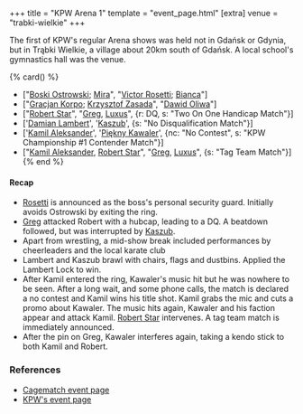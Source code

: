 +++
title = "KPW Arena 1"
template = "event_page.html"
[extra]
venue = "trabki-wielkie"
+++

The first of KPW's regular Arena shows was held not in Gdańsk or Gdynia, but in Trąbki Wielkie, a village about 20km south of Gdańsk. A local school's gymnastics hall was the venue.

{% card() %}
- ["[Boski Ostrowski](@/w/ostrowski.md); [Mira](@/w/mira.md)", "[Victor Rosetti](@/w/rosetti.md);
    [Bianca](@/w/bianca.md)"]
- ["[Gracjan Korpo](@/w/gracjan-korpo.md); [Krzysztof Zasada](@/w/krzysztof-zasada.md)",
  "[Dawid Oliwa](@/w/dawid-oliwa.md)"]
- ["[Robert Star](@/w/robert-star.md)", "[Greg](@/w/greg.md), [Luxus](@/w/luxus.md)",
  {r: DQ, s: "Two On One Handicap Match"}]
- ['[Damian Lambert](@/w/damien-rothschild.md)', '[Kaszub](@/w/kaszub.md)', {s: "No
      Disqualification Match"}]
- ['[Kamil Aleksander](@/w/kamil-aleksander.md)', '[Piękny Kawaler](@/w/piekny-kawaler.md)',
  {nc: "No Contest", s: "KPW Championship #1 Contender Match"}]
- ["[Kamil Aleksander](@/w/kamil-aleksander.md), [Robert Star](@/w/robert-star.md)",
  "[Greg](@/w/greg.md), [Luxus](@/w/luxus.md)", {s: "Tag Team Match"}]
{% end %}

#### Recap

* [Rosetti](@/w/rosetti.md) is announced as the boss's personal security guard. Initially avoids Ostrowski by exiting the ring.
* [Greg](@/w/greg.md) attacked Robert with a hubcap, leading to a DQ. A beatdown followed, but was interrupted by [Kaszub](@/w/kaszub.md).
* Apart from wrestling, a mid-show break included performances by cheerleaders and the local karate club
* Lambert and Kaszub brawl with chairs, flags and dustbins. Applied the Lambert Lock to win.
* After Kamil entered the ring, Kawaler's music hit but he was nowhere to be seen. After a long wait, and some phone calls,
  the match is declared a no contest and Kamil wins his title shot. Kamil grabs the mic and cuts a promo about Kawaler.
  The music hits again, Kawaler and his faction appear and attack Kamil. [Robert Star](@/w/robert-star.md) intervenes. A tag team match is
  immediately announced.
* After the pin on Greg, Kawaler interferes again, taking a kendo stick to both Kamil and Robert.

### References

* [Cagematch event page](https://www.cagematch.net/?id=1&nr=153084)
* [KPW's event page](https://kpwrestling.pl/events/kpw-arena-1/)
